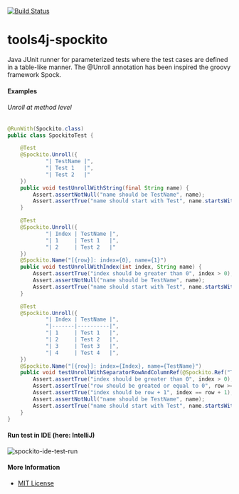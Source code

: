[![Build Status](https://travis-ci.org/tools4j/spockito.svg?branch=master)](https://travis-ci.org/tools4j/spockito)

# tools4j-spockito
Java JUnit runner for parameterized tests where the test cases are defined in a table-like
manner. The @Unroll annotation has been inspired the groovy framework Spock.
 
#### Examples
###### Unroll at method level
```java
@RunWith(Spockito.class)
public class SpockitoTest {

    @Test
    @Spockito.Unroll({
            "| TestName |",
            "| Test 1   |",
            "| Test 2   |"
    })
    public void testUnrollWithString(final String name) {
        Assert.assertNotNull("name should be TestName", name);
        Assert.assertTrue("name should start with Test", name.startsWith("Test "));
    }

    @Test
    @Spockito.Unroll({
            "| Index | TestName |",
            "| 1     | Test 1   |",
            "| 2     | Test 2   |"
    })
    @Spockito.Name("[{row}]: index={0}, name={1}")
    public void testUnrollWithIndex(int index, String name) {
        Assert.assertTrue("index should be greater than 0", index > 0);
        Assert.assertNotNull("name should be TestName", name);
        Assert.assertTrue("name should start with Test", name.startsWith("Test "));
    }

    @Test
    @Spockito.Unroll({
            "| Index | TestName |",
            "|-------|----------|",
            "| 1     | Test 1   |",
            "| 2     | Test 2   |",
            "| 3     | Test 3   |",
            "| 4     | Test 4   |",
    })
    @Spockito.Name("[{row}]: index={Index}, name={TestName}")
    public void testUnrollWithSeparatorRowAndColumnRef(@Spockito.Ref("TestName") String name, @Spockito.Ref("Index") int index, @Spockito.Ref("row") int row) {
        Assert.assertTrue("index should be greater than 0", index > 0);
        Assert.assertTrue("row should be greated or equal to 0", row >= 0);
        Assert.assertTrue("index should be row + 1", index == row + 1);
        Assert.assertNotNull("name should be TestName", name);
        Assert.assertTrue("name should start with Test", name.startsWith("Test "));
    }
}
```

#### Run test in IDE (here: IntelliJ)
![spockito-ide-test-run](https://github.com/tools4j/spockito/blob/master/ide-run-SpockitoTest.png)

#### More Information
* [MIT License](https://github.com/tools4j/spockito/blob/master/LICENSE)
